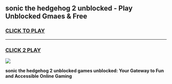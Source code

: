 
## sonic the hedgehog 2 unblocked - Play Unblocked Gmaes & Free
<h3>
<a href="https://news.freeplayer.one?title=sonic_the_hedgehog_2_unblocked&ref=16F">CLICK TO PLAY</a></h3>
<hr>

<h3>
<a href="https://news.freeplayer.one?title=sonic_the_hedgehog_2_unblocked&ref=16F">CLICK 2 PLAY</a>
  
</h3>

<a href="https://news.freeplayer.one?title=sonic_the_hedgehog_2_unblocked&ref=16F/"><img src="https://clearcache.store/games.png"></a>


**sonic the hedgehog 2 unblocked games unblocked: Your Gateway to Fun and Accessible Online Gaming**
